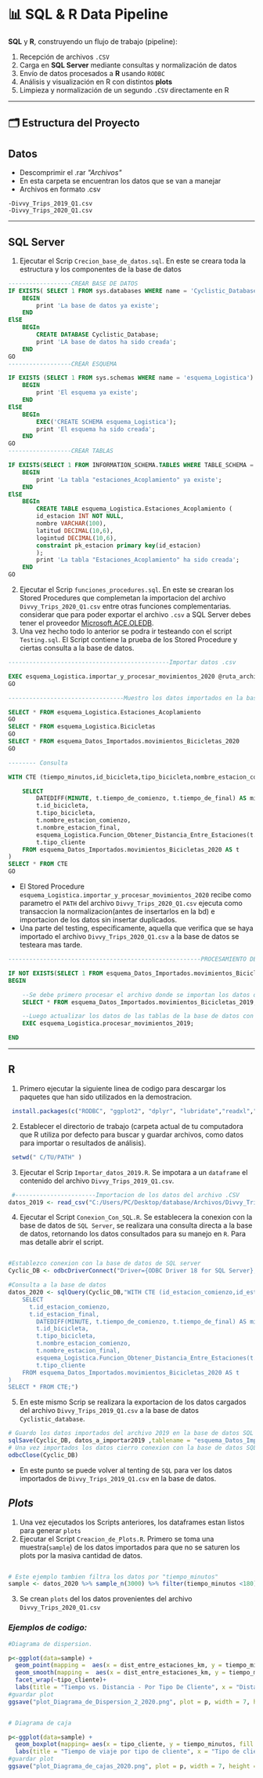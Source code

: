 # 📊 **SQL & R Data Pipeline** 

**SQL** y **R**, construyendo un flujo de trabajo (pipeline):  
1. Recepción de archivos `.CSV`  
2. Carga en **SQL Server** mediante consultas y normalización de datos  
3. Envío de datos procesados a **R** usando `RODBC`  
4. Análisis y visualización en R con distintos **plots**  
5. Limpieza y normalización de un segundo `.CSV` directamente en R

---

## 🗂️ **Estructura del Proyecto**

## **Datos**
- Descomprimir el .rar *"Archivos"*
- En esta carpeta se encuentran los datos que se van a manejar
- Archivos en formato .csv
```
-Divvy_Trips_2019_Q1.csv
-Divvy_Trips_2020_Q1.csv
```

---

## **SQL Server**

1. Ejecutar el Scrip `Crecion_base_de_datos.sql`. En este se creara toda la estructura y los componentes de la base de datos
   

```sql
------------------CREAR BASE DE DATOS
IF EXISTS( SELECT 1 FROM sys.databases WHERE name = 'Cyclistic_Database')
	BEGIN
		print 'La base de datos ya existe';
	END
ElSE
	BEGIn
		CREATE DATABASE Cyclistic_Database;
		print 'LA base de datos ha sido creada';
	END
GO
------------------CREAR ESQUEMA

IF EXISTS (SELECT 1 FROM sys.schemas WHERE name = 'esquema_Logistica')
	BEGIN
		print 'El esquema ya existe';
	END
ElSE
	BEGIn
		EXEC('CREATE SCHEMA esquema_Logistica');
		print 'El esquema ha sido creada';
	END
GO
------------------CREAR TABLAS 

IF EXISTS(SELECT 1 FROM INFORMATION_SCHEMA.TABLES WHERE TABLE_SCHEMA = 'esquema_Logistica' AND TABLE_NAME = 'estaciones_Acoplamiento')
	BEGIN
		print 'La tabla "estaciones_Acoplamiento" ya existe';
	END
ElSE
	BEGIn
		CREATE TABLE esquema_Logistica.Estaciones_Acoplamiento (
		id_estacion INT NOT NULL,
		nombre VARCHAR(100),
		latitud DECIMAL(10,6),
		logintud DECIMAL(10,6),
		constraint pk_estacion primary key(id_estacion)
		);
		print 'La tabla "Estaciones_Acoplamiento" ha sido creada';
	END
GO
```

2. Ejecutar el Scrip `funciones_procedures.sql`. En este se crearan los Stored Procedures que complemetan la importacion del archivo `Divvy_Trips_2020_Q1.csv` entre otras funciones complementarias.
   considerar que para poder exportar el archivo `.csv` a SQL Server debes tener el proveedor [Microsoft.ACE.OLEDB](https://www.microsoft.com/es-es/download/details.aspx?id=54920).
3. Una vez hecho todo lo anterior se podra ir testeando con el script `Testing.sql`. El Script contiene la prueba de los Stored Procedure y ciertas consulta a la base de datos.


```sql
----------------------------------------------Importar datos .csv

EXEC esquema_Logistica.importar_y_procesar_movimientos_2020 @ruta_archivo = 'C:\Users\PC\Desktop\database\Archivos\Divvy_Trips_2020_Q1.csv'
GO

---------------------------------Muestro los datos importados en la base de datos

SELECT * FROM esquema_Logistica.Estaciones_Acoplamiento
GO
SELECT * FROM esquema_Logistica.Bicicletas
GO
SELECT * FROM esquema_Datos_Importados.movimientos_Bicicletas_2020 
GO

-------- Consulta 

WITH CTE (tiempo_minutos,id_bicicleta,tipo_bicicleta,nombre_estacion_comienzo,nombre_estacion_final,dist_entre_estaciones_km,tipo_cliente) AS (

	SELECT 
		DATEDIFF(MINUTE, t.tiempo_de_comienzo, t.tiempo_de_final) AS minutos,
		t.id_bicicleta,
		t.tipo_bicicleta,
		t.nombre_estacion_comienzo,
		t.nombre_estacion_final,
		esquema_Logistica.Funcion_Obtener_Distancia_Entre_Estaciones(t.latitud_comienzo,t.longitud_comienzo,t.latitud_final,t.longitud_final)/1000 AS dist_entre_estaciones_km,
		t.tipo_cliente
	FROM esquema_Datos_Importados.movimientos_Bicicletas_2020 AS t
)
SELECT * FROM CTE
GO

```

- El Stored Procedure `esquema_Logistica.importar_y_procesar_movimientos_2020` recibe como parametro el `PATH` del archivo `Divvy_Trips_2020_Q1.csv` ejecuta como transaccion la normalizacion(antes de insertarlos en la bd) e importacion de los datos sin insertar duplicados.
- Una parte del testing, especificamente, aquella que verifica que se haya importado el archivo `Divvy_Trips_2020_Q1.csv` a la base de datos se testeara mas tarde.



```sql
-------------------------------------------------------PROCESAMIENTO DE DATOS 2019

IF NOT EXISTS(SELECT 1 FROM esquema_Datos_Importados.movimientos_Bicicletas_2019)
BEGIN

	--Se debe primero procesar el archivo donde se importan los datos desde RStudio a SQL
	SELECT * FROM esquema_Datos_Importados.movimientos_Bicicletas_2019;

	--Luego actualizar los datos de las tablas de la base de datos con los datos importados desde RStudio
	EXEC esquema_Logistica.procesar_movimientos_2019;

END
``` 

---

## **R**

1. Primero ejecutar la siguiente linea de codigo para descargar los paquetes que han sido utilizados en la demostracion.

```r
 install.packages(c("RODBC", "ggplot2", "dplyr", "lubridate","readxl","SimDesign"))
```
2. Establecer el directorio de trabajo (carpeta actual de tu computadora que R utiliza por defecto para buscar y guardar archivos, como datos para importar o resultados de análisis).

```r
 setwd(" C/TU/PATH" )
```
3. Ejecutar el Scrip `Importar_datos_2019.R`. Se impotara a un `dataframe` el contenido del archivo `Divvy_Trips_2019_Q1.csv`.

```r
 #-----------------------Importacion de los datos del archivo .CSV
datos_2019 <- read_csv("C:/Users/PC/Desktop/database/Archivos/Divvy_Trips_2019_Q1.csv")
```

4. Ejecutar el Script `Conexion_Con_SQL.R`. Se establecera la conexion con la base de datos de `SQL Server`, se realizara una consulta directa a la base de datos, retornando los datos consultados para su manejo en `R`.
Para mas detalle abrir el script.

```r

#Establezco conexion con la base de datos de SQL server
Cyclic_DB <- odbcDriverConnect("Driver={ODBC Driver 18 for SQL Server};Server=DESKTOP-RDG2MCM\\SQLEXPRESS;Database=Cyclistic_Database;Trusted_Connection=Yes;Encrypt=no;TrustServerCertificate=yes;")

#Consulta a la base de datos
datos_2020 <- sqlQuery(Cyclic_DB,"WITH CTE (id_estacion_comienzo,id_estacion_final,tiempo_minutos,id_bicicleta,tipo_bicicleta,nombre_estacion_comienzo,nombre_estacion_final,dist_entre_estaciones_km,tipo_cliente) AS (
	SELECT 
	  t.id_estacion_comienzo,
	  t.id_estacion_final,
		DATEDIFF(MINUTE, t.tiempo_de_comienzo, t.tiempo_de_final) AS minutos,
		t.id_bicicleta,
		t.tipo_bicicleta,
		t.nombre_estacion_comienzo,
		t.nombre_estacion_final,
		esquema_Logistica.Funcion_Obtener_Distancia_Entre_Estaciones(t.latitud_comienzo,t.longitud_comienzo,t.latitud_final,t.longitud_final)/1000 AS dist_entre_estaciones_km,
		t.tipo_cliente
	FROM esquema_Datos_Importados.movimientos_Bicicletas_2020 AS t
)
SELECT * FROM CTE;")
```

5. En este mismo Scrip se realizara la exportacion de los datos cargados del archivo `Divvy_Trips_2019_Q1.csv` a la base de datos `Cyclistic_database`.

```r
# Guardo los datos importados del archivo 2019 en la base de datos SQL
sqlSave(Cyclic_DB, datos_a_importar2019 ,tablename = "esquema_Datos_Importados.movimientos_Bicicletas_2019",rownames = FALSE,append = TRUE)  
# Una vez importados los datos cierro conexion con la base de datos SQL
odbcClose(Cyclic_DB)
```
- En este punto se puede volver al tenting de `SQL` para ver los datos importados de `Divvy_Trips_2019_Q1.csv` en la base de datos.

## *Plots*

1. Una vez ejecutados los Scripts anteriores, los dataframes estan listos para generar `plots`
2. Ejecutar el Script `Creacion_de_Plots.R`. Primero se toma una muestra(`sample`) de los datos importados para que no se saturen los plots por la masiva cantidad de datos.

```r

# Este ejemplo tambien filtra los datos por "tiempo_minutos"
sample <- datos_2020 %>% sample_n(3000) %>% filter(tiempo_minutos <180)

```

3. Se crean `plots` del los datos provenientes del archivo `Divvy_Trips_2020_Q1.csv`
### *Ejemplos de codigo:* 
```r
#Diagrama de dispersion.

p<-ggplot(data=sample) +
  geom_point(mapping =  aes(x = dist_entre_estaciones_km, y = tiempo_minutos, colour = tipo_cliente,shape = tipo_cliente),alpha = 0.6) +
  geom_smooth(mapping =  aes(x = dist_entre_estaciones_km, y = tiempo_minutos),method = "lm", se = FALSE, color = "blue") +
  facet_wrap(~tipo_cliente)+
  labs(title = "Tiempo vs. Distancia - Por Tipo De Cliente", x = "Distancia (km)", y = "Tiempo (minutos)")
#guardar plot
ggsave("plot_Diagrama_de_Dispersion_2_2020.png", plot = p, width = 7, height = 5, dpi = 300)


# Diagrama de caja

p<-ggplot(data=sample) +
  geom_boxplot(mapping= aes(x = tipo_cliente, y = tiempo_minutos, fill = tipo_cliente)) +
  labs(title = "Tiempo de viaje por tipo de cliente", x = "Tipo de cliente", y = "Tiempo (minutos)")
#guardar plot
ggsave("plot_Diagrama_de_cajas_2020.png", plot = p, width = 7, height = 5, dpi = 300)

```

